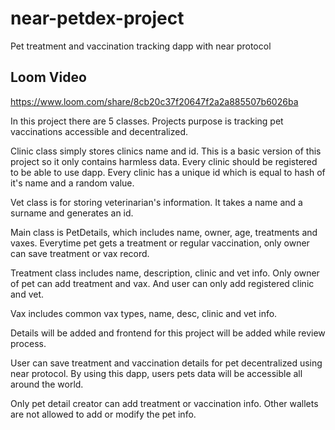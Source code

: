 # near-petdex-project
Pet treatment and vaccination tracking dapp with near protocol

## Loom Video
https://www.loom.com/share/8cb20c37f20647f2a2a885507b6026ba

In this project there are 5 classes. Projects purpose is tracking pet vaccinations accessible and decentralized.

Clinic class simply stores clinics name and id. This is a basic version of this project so it only contains harmless data. Every clinic should be registered to be able to use dapp. Every clinic has a unique id which is equal to hash of it's name and a random value.

Vet class is for storing veterinarian's information. It takes a name and a surname and generates an id.

Main class is PetDetails, which includes name, owner, age, treatments and vaxes. Everytime pet gets a treatment or regular vaccination, only owner can save treatment or vax record.

Treatment class includes name, description, clinic and vet info. Only owner of pet can add treatment and vax. And user can only add registered clinic and vet.

Vax includes common vax types, name, desc, clinic and vet info.

Details will be added and frontend for this project will be added while review process.

User can save treatment and vaccination details for pet decentralized using near protocol. By using this dapp, users pets data will be accessible all around the world.

Only pet detail creator can add treatment or vaccination info. Other wallets are not allowed to add or modify the pet info.
